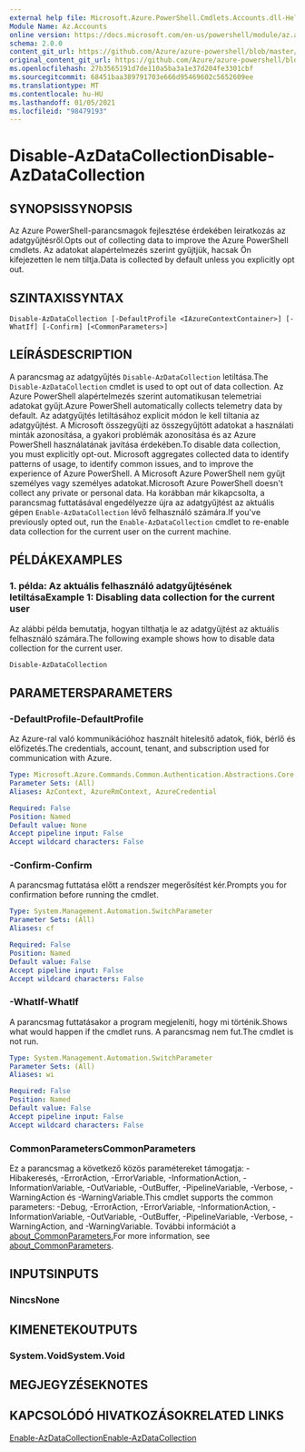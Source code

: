 ```yaml
---
external help file: Microsoft.Azure.PowerShell.Cmdlets.Accounts.dll-Help.xml
Module Name: Az.Accounts
online version: https://docs.microsoft.com/en-us/powershell/module/az.accounts/disable-azdatacollection
schema: 2.0.0
content_git_url: https://github.com/Azure/azure-powershell/blob/master/src/Accounts/Accounts/help/Disable-AzDataCollection.md
original_content_git_url: https://github.com/Azure/azure-powershell/blob/master/src/Accounts/Accounts/help/Disable-AzDataCollection.md
ms.openlocfilehash: 27b3565191d7de110a5ba3a1e37d204fe3301cbf
ms.sourcegitcommit: 68451baa389791703e666d95469602c5652609ee
ms.translationtype: MT
ms.contentlocale: hu-HU
ms.lasthandoff: 01/05/2021
ms.locfileid: "98479193"
---
```

# <span data-ttu-id="d70b2-101">Disable-AzDataCollection</span><span class="sxs-lookup"><span data-stu-id="d70b2-101">Disable-AzDataCollection</span></span>

## <span data-ttu-id="d70b2-102">SYNOPSIS</span><span class="sxs-lookup"><span data-stu-id="d70b2-102">SYNOPSIS</span></span>
<span data-ttu-id="d70b2-103">Az Azure PowerShell-parancsmagok fejlesztése érdekében leiratkozás az adatgyűjtésről.</span><span class="sxs-lookup"><span data-stu-id="d70b2-103">Opts out of collecting data to improve the Azure PowerShell cmdlets.</span></span> <span data-ttu-id="d70b2-104">Az adatokat alapértelmezés szerint gyűjtjük, hacsak Ön kifejezetten le nem tiltja.</span><span class="sxs-lookup"><span data-stu-id="d70b2-104">Data is collected by default unless you explicitly opt out.</span></span>

## <span data-ttu-id="d70b2-105">SZINTAXIS</span><span class="sxs-lookup"><span data-stu-id="d70b2-105">SYNTAX</span></span>

```
Disable-AzDataCollection [-DefaultProfile <IAzureContextContainer>] [-WhatIf] [-Confirm] [<CommonParameters>]
```

## <span data-ttu-id="d70b2-106">LEÍRÁS</span><span class="sxs-lookup"><span data-stu-id="d70b2-106">DESCRIPTION</span></span>

<span data-ttu-id="d70b2-107">A parancsmag az adatgyűjtés `Disable-AzDataCollection` letiltása.</span><span class="sxs-lookup"><span data-stu-id="d70b2-107">The `Disable-AzDataCollection` cmdlet is used to opt out of data collection.</span></span> <span data-ttu-id="d70b2-108">Az Azure PowerShell alapértelmezés szerint automatikusan telemetriai adatokat gyűjt.</span><span class="sxs-lookup"><span data-stu-id="d70b2-108">Azure PowerShell automatically collects telemetry data by default.</span></span> <span data-ttu-id="d70b2-109">Az adatgyűjtés letiltásához explicit módon le kell tiltania az adatgyűjtést. A Microsoft összegyűjti az összegyűjtött adatokat a használati minták azonosítása, a gyakori problémák azonosítása és az Azure PowerShell használatának javítása érdekében.</span><span class="sxs-lookup"><span data-stu-id="d70b2-109">To disable data collection, you must explicitly opt-out. Microsoft aggregates collected data to identify patterns of usage, to identify common issues, and to improve the experience of Azure PowerShell.</span></span> <span data-ttu-id="d70b2-110">A Microsoft Azure PowerShell nem gyűjt személyes vagy személyes adatokat.</span><span class="sxs-lookup"><span data-stu-id="d70b2-110">Microsoft Azure PowerShell doesn't collect any private or personal data.</span></span> <span data-ttu-id="d70b2-111">Ha korábban már kikapcsolta, a parancsmag futtatásával engedélyezze újra az adatgyűjtést az aktuális gépen `Enable-AzDataCollection` lévő felhasználó számára.</span><span class="sxs-lookup"><span data-stu-id="d70b2-111">If you've previously opted out, run the `Enable-AzDataCollection` cmdlet to re-enable data collection for the current user on the current machine.</span></span>

## <span data-ttu-id="d70b2-112">PÉLDÁK</span><span class="sxs-lookup"><span data-stu-id="d70b2-112">EXAMPLES</span></span>

### <span data-ttu-id="d70b2-113">1. példa: Az aktuális felhasználó adatgyűjtésének letiltása</span><span class="sxs-lookup"><span data-stu-id="d70b2-113">Example 1: Disabling data collection for the current user</span></span>

<span data-ttu-id="d70b2-114">Az alábbi példa bemutatja, hogyan tilthatja le az adatgyűjtést az aktuális felhasználó számára.</span><span class="sxs-lookup"><span data-stu-id="d70b2-114">The following example shows how to disable data collection for the current user.</span></span>

```powershell
Disable-AzDataCollection
```

## <span data-ttu-id="d70b2-115">PARAMETERS</span><span class="sxs-lookup"><span data-stu-id="d70b2-115">PARAMETERS</span></span>

### <span data-ttu-id="d70b2-116">-DefaultProfile</span><span class="sxs-lookup"><span data-stu-id="d70b2-116">-DefaultProfile</span></span>

<span data-ttu-id="d70b2-117">Az Azure-ral való kommunikációhoz használt hitelesítő adatok, fiók, bérlő és előfizetés.</span><span class="sxs-lookup"><span data-stu-id="d70b2-117">The credentials, account, tenant, and subscription used for communication with Azure.</span></span>

```yaml
Type: Microsoft.Azure.Commands.Common.Authentication.Abstractions.Core.IAzureContextContainer
Parameter Sets: (All)
Aliases: AzContext, AzureRmContext, AzureCredential

Required: False
Position: Named
Default value: None
Accept pipeline input: False
Accept wildcard characters: False
```

### <span data-ttu-id="d70b2-118">-Confirm</span><span class="sxs-lookup"><span data-stu-id="d70b2-118">-Confirm</span></span>

<span data-ttu-id="d70b2-119">A parancsmag futtatása előtt a rendszer megerősítést kér.</span><span class="sxs-lookup"><span data-stu-id="d70b2-119">Prompts you for confirmation before running the cmdlet.</span></span>

```yaml
Type: System.Management.Automation.SwitchParameter
Parameter Sets: (All)
Aliases: cf

Required: False
Position: Named
Default value: False
Accept pipeline input: False
Accept wildcard characters: False
```

### <span data-ttu-id="d70b2-120">-WhatIf</span><span class="sxs-lookup"><span data-stu-id="d70b2-120">-WhatIf</span></span>

<span data-ttu-id="d70b2-121">A parancsmag futtatásakor a program megjeleníti, hogy mi történik.</span><span class="sxs-lookup"><span data-stu-id="d70b2-121">Shows what would happen if the cmdlet runs.</span></span> <span data-ttu-id="d70b2-122">A parancsmag nem fut.</span><span class="sxs-lookup"><span data-stu-id="d70b2-122">The cmdlet is not run.</span></span>

```yaml
Type: System.Management.Automation.SwitchParameter
Parameter Sets: (All)
Aliases: wi

Required: False
Position: Named
Default value: False
Accept pipeline input: False
Accept wildcard characters: False
```

### <span data-ttu-id="d70b2-123">CommonParameters</span><span class="sxs-lookup"><span data-stu-id="d70b2-123">CommonParameters</span></span>

<span data-ttu-id="d70b2-124">Ez a parancsmag a következő közös paramétereket támogatja: -Hibakeresés, -ErrorAction, -ErrorVariable, -InformationAction, -InformationVariable, -OutVariable, -OutBuffer, -PipelineVariable, -Verbose, -WarningAction és -WarningVariable.</span><span class="sxs-lookup"><span data-stu-id="d70b2-124">This cmdlet supports the common parameters: -Debug, -ErrorAction, -ErrorVariable, -InformationAction, -InformationVariable, -OutVariable, -OutBuffer, -PipelineVariable, -Verbose, -WarningAction, and -WarningVariable.</span></span> <span data-ttu-id="d70b2-125">További információt a [about_CommonParameters.](/powershell/module/microsoft.powershell.core/about/about_commonparameters)</span><span class="sxs-lookup"><span data-stu-id="d70b2-125">For more information, see [about_CommonParameters](/powershell/module/microsoft.powershell.core/about/about_commonparameters).</span></span>

## <span data-ttu-id="d70b2-126">INPUTS</span><span class="sxs-lookup"><span data-stu-id="d70b2-126">INPUTS</span></span>

### <span data-ttu-id="d70b2-127">Nincs</span><span class="sxs-lookup"><span data-stu-id="d70b2-127">None</span></span>

## <span data-ttu-id="d70b2-128">KIMENETEK</span><span class="sxs-lookup"><span data-stu-id="d70b2-128">OUTPUTS</span></span>

### <span data-ttu-id="d70b2-129">System.Void</span><span class="sxs-lookup"><span data-stu-id="d70b2-129">System.Void</span></span>

## <span data-ttu-id="d70b2-130">MEGJEGYZÉSEK</span><span class="sxs-lookup"><span data-stu-id="d70b2-130">NOTES</span></span>

## <span data-ttu-id="d70b2-131">KAPCSOLÓDÓ HIVATKOZÁSOK</span><span class="sxs-lookup"><span data-stu-id="d70b2-131">RELATED LINKS</span></span>

[<span data-ttu-id="d70b2-132">Enable-AzDataCollection</span><span class="sxs-lookup"><span data-stu-id="d70b2-132">Enable-AzDataCollection</span></span>](./Enable-AzDataCollection.md)
